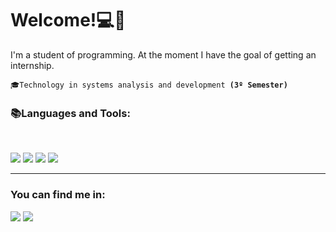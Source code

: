 <h1> Welcome!💻🖖</h1>
<p>I'm a student of programming. At the moment I have the goal of getting an internship.</p>
<code>🎓Technology in systems analysis and development <strong>(3º Semester)</strong></code>

<br>
<h3>📚Languages and Tools:</h3><br>  
<p align="left"> <img src="https://img.shields.io/badge/HTML5-E34F26?style=for-the-badge&logo=html5&logoColor=white" />
<img src="https://img.shields.io/badge/CSS3-1572B6?style=for-the-badge&logo=css3&logoColor=white" />
<img src="https://img.shields.io/badge/JavaScript-F7DF1E?style=for-the-badge&logo=javascript&logoColor=black" />
 <img src="https://img.shields.io/badge/Visual_Studio_Code-0078D4?style=for-the-badge&logo=visual%20studio%20code&logoColor=white" />
 </p>
 <hr>
 <h3>You can find me in:</h3>
 <p align="left"> <a href="https://www.linkedin.com/in/erllan-rego-a7b4ab1a2/"> <img src="https://img.shields.io/badge/LinkedIn-0077B5?style=for-the-badge&logo=linkedin&logoColor=white"></a>
  <a href="https://github.com/ErllanRego"> <img src="https://img.shields.io/badge/GitHub-100000?style=for-the-badge&logo=github&logoColor=white"></a>

</p>
  
    
    




